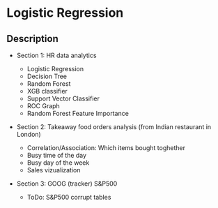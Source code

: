 # Logistic Regression


## Description

* Section 1: HR data analytics
  * Logistic Regression
  * Decision Tree
  * Random Forest
  * XGB classifier
  * Support Vector Classifier
  * ROC Graph
  * Random Forest Feature Importance


* Section 2: Takeaway food orders analysis (from Indian restaurant in London)
  * Correlation/Association: Which items bought toghether
  * Busy time of the day
  * Busy day of the week
  * Sales vizualization

* Section 3: GOOG (tracker) S&P500
  * ToDo: S&P500 corrupt tables
